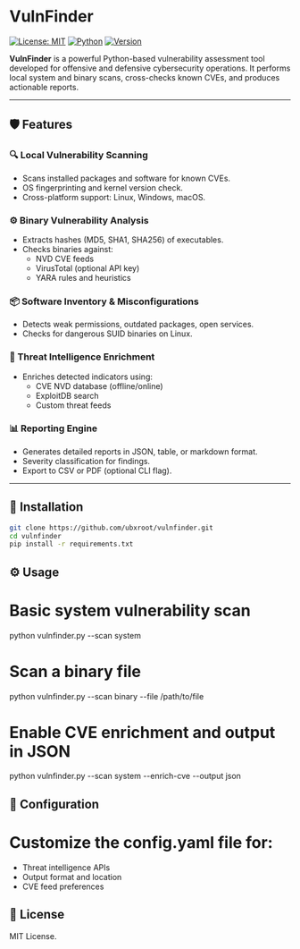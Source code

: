 # VulnFinder

[![License: MIT](https://img.shields.io/badge/license-MIT-blue.svg)](LICENSE)
[![Python](https://img.shields.io/badge/python-3.8+-yellow.svg)](https://www.python.org/)
[![Version](https://img.shields.io/badge/version-1.0.0-green.svg)](https://github.com/ubxroot/vulnfinder)

**VulnFinder** is a powerful Python-based vulnerability assessment tool developed for offensive and defensive cybersecurity operations. It performs local system and binary scans, cross-checks known CVEs, and produces actionable reports.

---

## 🛡️ Features

### 🔍 Local Vulnerability Scanning
* Scans installed packages and software for known CVEs.
* OS fingerprinting and kernel version check.
* Cross-platform support: Linux, Windows, macOS.

### ⚙️ Binary Vulnerability Analysis
* Extracts hashes (MD5, SHA1, SHA256) of executables.
* Checks binaries against:
  * NVD CVE feeds
  * VirusTotal (optional API key)
  * YARA rules and heuristics

### 📦 Software Inventory & Misconfigurations
* Detects weak permissions, outdated packages, open services.
* Checks for dangerous SUID binaries on Linux.

### 🧠 Threat Intelligence Enrichment
* Enriches detected indicators using:
  * CVE NVD database (offline/online)
  * ExploitDB search
  * Custom threat feeds

### 📊 Reporting Engine
* Generates detailed reports in JSON, table, or markdown format.
* Severity classification for findings.
* Export to CSV or PDF (optional CLI flag).

---

## 🚀 Installation

```bash
git clone https://github.com/ubxroot/vulnfinder.git
cd vulnfinder
pip install -r requirements.txt
```

## ⚙️ Usage

# Basic system vulnerability scan
python vulnfinder.py --scan system

# Scan a binary file
python vulnfinder.py --scan binary --file /path/to/file

# Enable CVE enrichment and output in JSON
python vulnfinder.py --scan system --enrich-cve --output json

## 📁 Configuration
# Customize the config.yaml file for:
* Threat intelligence APIs
* Output format and location
* CVE feed preferences

## 📝 License
MIT License.
